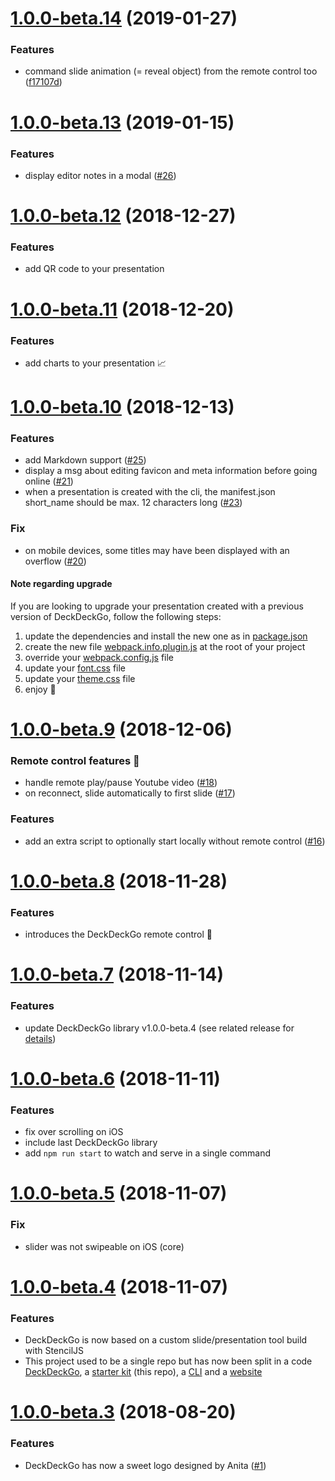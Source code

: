 <a name="1.0.0-beta.14"></a>
# [1.0.0-beta.14](https://github.com/fluster/deckdeckgo-starter/compare/v1.0.0-beta.13...v1.0.0-beta.14) (2019-01-27)

### Features

* command slide animation (= reveal object) from the remote control too ([f17107d](https://github.com/deckgo/deckdeckgo-starter/commit/f17107de2fd69f716e7fec8abe945100b07b6034))

<a name="1.0.0-beta.13"></a>
# [1.0.0-beta.13](https://github.com/fluster/deckdeckgo-starter/compare/v1.0.0-beta.12...v1.0.0-beta.13) (2019-01-15)

### Features

* display editor notes in a modal ([#26](https://github.com/deckgo/deckdeckgo-starter/issues/26))

<a name="1.0.0-beta.12"></a>
# [1.0.0-beta.12](https://github.com/deckgo/deckdeckgo-starter/compare/v1.0.0-beta.11...v1.0.0-beta.12) (2018-12-27)

### Features

* add QR code to your presentation

<a name="1.0.0-beta.11"></a>
# [1.0.0-beta.11](https://github.com/deckgo/deckdeckgo-starter/compare/v1.0.0-beta.10...v1.0.0-beta.11) (2018-12-20)

### Features

* add charts to your presentation 📈

<a name="1.0.0-beta.10"></a>
# [1.0.0-beta.10](https://github.com/deckgo/deckdeckgo-starter/compare/v1.0.0-beta.9...v1.0.0-beta.10) (2018-12-13)

### Features

* add Markdown support ([#25](https://github.com/deckgo/deckdeckgo-starter/issues/25))
* display a msg about editing favicon and meta information before going online ([#21](https://github.com/deckgo/deckdeckgo-starter/issues/21))
* when a presentation is created with the cli, the manifest.json short_name should be max. 12 characters long ([#23](https://github.com/deckgo/deckdeckgo-starter/issues/23))

### Fix

* on mobile devices, some titles may have been displayed with an overflow ([#20](https://github.com/deckgo/deckdeckgo-starter/issues/20))

#### Note regarding upgrade

If you are looking to upgrade your presentation created with a previous version of DeckDeckGo, follow the following steps:

1. update the dependencies and install the new one as in [package.json](https://github.com/deckgo/deckdeckgo-starter/blob/master/package.json)
2. create the new file [webpack.info.plugin.js](https://github.com/deckgo/deckdeckgo-starter/blob/master/webpack.info.plugin.js) at the root of your project
3. override your [webpack.config.js](https://github.com/deckgo/deckdeckgo-starter/blob/master/webpack.config.js) file
4. update your [font.css](https://github.com/deckgo/deckdeckgo-starter/blob/master/src/css/font.css) file
5. update your [theme.css](https://github.com/deckgo/deckdeckgo-starter/blob/master/src/css/theme.css) file
6. enjoy 🎉 

<a name="1.0.0-beta.9"></a>
# [1.0.0-beta.9](https://github.com/deckgo/deckdeckgo-starter/compare/v1.0.0-beta.8...v1.0.0-beta.9) (2018-12-06)

### Remote control features 📱

* handle remote play/pause Youtube video ([#18](https://github.com/deckgo/deckdeckgo-starter/issues/18))
* on reconnect, slide automatically to first slide ([#17](https://github.com/deckgo/deckdeckgo-starter/issues/17))

### Features

* add an extra script to optionally start locally without remote control ([#16](https://github.com/deckgo/deckdeckgo-starter/issues/16))

<a name="1.0.0-beta.8"></a>
# [1.0.0-beta.8](https://github.com/deckgo/deckdeckgo-starter/compare/v1.0.0-beta.7...v1.0.0-beta.8) (2018-11-28)

### Features

* introduces the DeckDeckGo remote control 🎉

<a name="1.0.0-beta.7"></a>
# [1.0.0-beta.7](https://github.com/deckgo/deckdeckgo-starter/compare/v1.0.0-beta.6...v1.0.0-beta.7) (2018-11-14)

### Features

* update DeckDeckGo library v1.0.0-beta.4 (see related release for [details](https://github.com/deckgo/deckdeckgo/releases/tag/v1.0.0-beta.4))

<a name="1.0.0-beta.6"></a>
# [1.0.0-beta.6](https://github.com/deckgo/deckdeckgo-starter/compare/v1.0.0-beta.5...v1.0.0-beta.6) (2018-11-11)

### Features

* fix over scrolling on iOS
* include last DeckDeckGo library
* add `npm run start` to watch and serve in a single command

<a name="1.0.0-beta.5"></a>
# [1.0.0-beta.5](https://github.com/deckgo/deckdeckgo-starter/compare/v1.0.0-beta.4...v1.0.0-beta.5) (2018-11-07)

### Fix

* slider was not swipeable on iOS (core)

<a name="1.0.0-beta.4"></a>
# [1.0.0-beta.4](https://github.com/deckgo/deckdeckgo-starter/compare/v1.0.0-beta.3...v1.0.0-beta.3) (2018-11-07)

### Features

* DeckDeckGo is now based on a custom slide/presentation tool build with StencilJS
* This project used to be a single repo but has now been split in a code [DeckDeckGo](https://github.com/deckgo/deckdeckgo), a [starter kit](https://github.com/deckgo/deckdeckgo-starter) (this repo), a [CLI](https://github.com/deckgo/create-deckdeckgo) and a [website](https://github.com/deckgo/deckdeckgo-website) 

<a name="1.0.0-beta.3"></a>
# [1.0.0-beta.3](https://github.com/deckgo/deckdeckgo-starter/compare/v1.0.0-beta.2...v1.0.0-beta.3) (2018-08-20)

### Features

* DeckDeckGo has now a sweet logo designed by Anita ([#1](https://github.com/deckgo/deckdeckgo-starter/issues/1))
